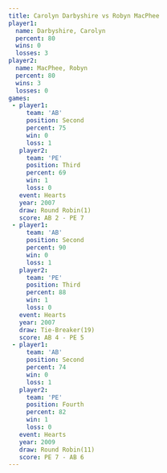```yaml
---
title: Carolyn Darbyshire vs Robyn MacPhee
player1:                   
  name: Darbyshire, Carolyn
  percent: 80              
  wins: 0                  
  losses: 3                
player2:                   
  name: MacPhee, Robyn     
  percent: 80              
  wins: 3                  
  losses: 0                
games:
 - player1:          
     team: 'AB'      
     position: Second
     percent: 75     
     win: 0          
     loss: 1         
   player2:         
     team: 'PE'     
     position: Third
     percent: 69    
     win: 1         
     loss: 0        
   event: Hearts       
   year: 2007          
   draw: Round Robin(1)
   score: AB 2 - PE 7  
 - player1:          
     team: 'AB'      
     position: Second
     percent: 90     
     win: 0          
     loss: 1         
   player2:         
     team: 'PE'     
     position: Third
     percent: 88    
     win: 1         
     loss: 0        
   event: Hearts        
   year: 2007           
   draw: Tie-Breaker(19)
   score: AB 4 - PE 5   
 - player1:          
     team: 'AB'      
     position: Second
     percent: 74     
     win: 0          
     loss: 1         
   player2:          
     team: 'PE'      
     position: Fourth
     percent: 82     
     win: 1          
     loss: 0         
   event: Hearts        
   year: 2009           
   draw: Round Robin(11)
   score: PE 7 - AB 6   
---
```


